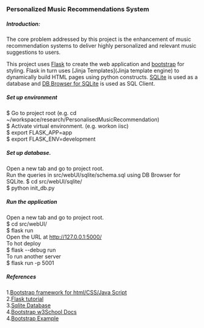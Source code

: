 ### Personalized Music Recommendations System    

##### Introduction:    

The core problem addressed by this project is the enhancement of music recommendation systems to deliver highly personalized and relevant music suggestions to users. 



This project uses [Flask](https://flask.palletsprojects.com/en/stable/) to create the web application and 
[bootstrap](https://getbootstrap.com/) for styling. Flask in turn uses [Jinja Templates](Jinja template engine) 
to dynamically build HTML pages using python constructs. [SQLite](https://www.sqlite.org/) is used as a database 
and [DB Browser for SQLite](https://sqlitebrowser.org/) is used as SQL Client.

##### Set up environment    
$ Go to project root (e.g. cd ~/workspace/research/PersonalisedMusicRecommendation)    
$ Activate virtual environment. (e.g. workon iisc)     
$ export FLASK_APP=app     
$ export FLASK_ENV=development     

##### Set up database. 
Open a new tab and go to project root.     
Run the queries in src/webUI/sqlite/schema.sql using DB Browser for SQLite. 
$ cd src/webUI/sqlite/       
$ python init_db.py     

##### Run the application
Open a new tab and go to project root.    
$ cd src/webUI/    
$ flask run     
Open the URL at http://127.0.0.1:5000/    
To hot deploy     
$ flask --debug run      
To run another server    
$ flask run -p 5001      

##### References
1.[Bootstrap framework for html/CSS/Java Script](https://getbootstrap.com/)     
2.[Flask tutorial](https://www.digitalocean.com/community/tutorials/how-to-make-a-web-application-using-flask-in-python-3)   
3.[Sqlite Database](https://www.sqlite.org/)    
4.[Bootstrap w3School Docs](https://www.w3schools.com/bootstrap4/default.asp)    
4.[Bootstrap Example](https://getbootstrap.com/2.0.4/examples/hero.html)